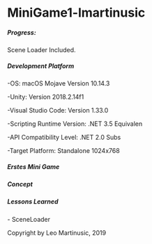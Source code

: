 # MiniGame1-lmartinusic

<h5>Progress:</h5> Scene Loader Included.

<h5>Development Platform</h5>
<p>-OS: macOS Mojave Version 10.14.3</p>
<p>-Unity: Version 2018.2.14f1</p>
<p>-Visual Studio Code: Version 1.33.0 </p>
<p>-Scripting Runtime Version: .NET 3.5 Equivalen</p>
<p>-API Compatibility Level: .NET 2.0 Subs</p>
<p>-Target Platform: Standalone 1024x768</p>

<h5>Erstes Mini Game</h5>

<h5>Concept</h5>

<h5>Lessons Learned</h5>
<p>- SceneLoader</p>
<p></p>
<p></p>
<p>Copyright by Leo Martinusic, 2019</p>
